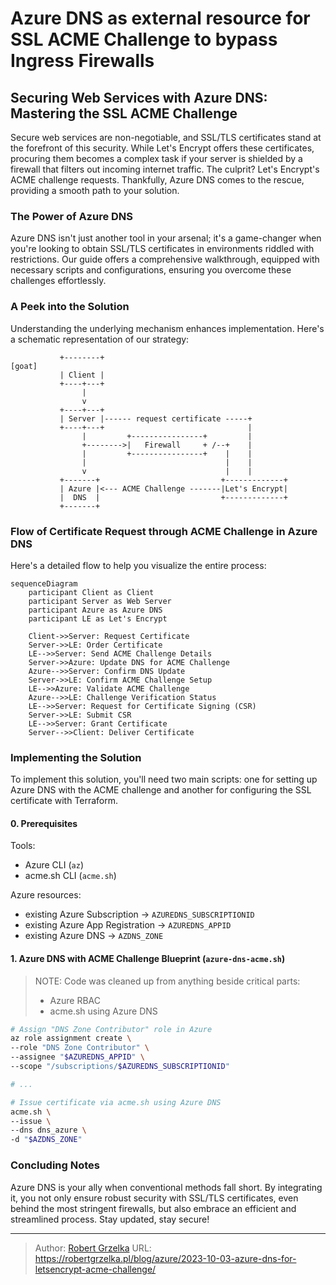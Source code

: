 # Azure DNS as external resource for SSL ACME Challenge to bypass Ingress Firewalls


## Securing Web Services with Azure DNS: Mastering the SSL ACME Challenge

Secure web services are non-negotiable, and SSL/TLS certificates stand at the forefront of this security. While Let's Encrypt offers these certificates, procuring them becomes a complex task if your server is shielded by a firewall that filters out incoming internet traffic. The culprit? Let's Encrypt's ACME challenge requests. Thankfully, Azure DNS comes to the rescue, providing a smooth path to your solution.

### The Power of Azure DNS

Azure DNS isn't just another tool in your arsenal; it's a game-changer when you're looking to obtain SSL/TLS certificates in environments riddled with restrictions. Our guide offers a comprehensive walkthrough, equipped with necessary scripts and configurations, ensuring you overcome these challenges effortlessly.

### A Peek into the Solution

Understanding the underlying mechanism enhances implementation. Here's a schematic representation of our strategy:

```goat
           +--------+                                                              [goat]
           | Client |
           +----+---+
                |
                v
           +----+---+
           | Server |------ request certificate -----+
           +----+---+                                |
                |         +----------------+         |
                +-------->|   Firewall     + /--+    |
                |         +----------------+    |    |
                |                               |    |
                v                               |    |
           +-------+                           +-------------+
           | Azure |<--- ACME Challenge -------|Let's Encrypt|
           |  DNS  |                           +-------------+
           +-------+
```

### Flow of Certificate Request through ACME Challenge in Azure DNS

Here's a detailed flow to help you visualize the entire process:

```mermaid
sequenceDiagram
    participant Client as Client
    participant Server as Web Server
    participant Azure as Azure DNS
    participant LE as Let's Encrypt

    Client->>Server: Request Certificate
    Server->>LE: Order Certificate
    LE-->>Server: Send ACME Challenge Details
    Server->>Azure: Update DNS for ACME Challenge
    Azure-->>Server: Confirm DNS Update
    Server->>LE: Confirm ACME Challenge Setup
    LE-->>Azure: Validate ACME Challenge
    Azure-->>LE: Challenge Verification Status
    LE-->>Server: Request for Certificate Signing (CSR)
    Server->>LE: Submit CSR
    LE-->>Server: Grant Certificate
    Server-->>Client: Deliver Certificate
```

### Implementing the Solution

To implement this solution, you'll need two main scripts: one for setting up Azure DNS with the ACME challenge and another for configuring the SSL certificate with Terraform.

#### 0. Prerequisites

Tools:
- Azure CLI (`az`)
- acme.sh CLI (`acme.sh`)

Azure resources:
- existing Azure Subscription -> `AZUREDNS_SUBSCRIPTIONID`
- existing Azure App Registration -> `AZUREDNS_APPID`
- existing Azure DNS -> `AZDNS_ZONE`

#### 1. Azure DNS with ACME Challenge Blueprint (`azure-dns-acme.sh`)

> NOTE: Code was cleaned up from anything beside critical parts:
> - Azure RBAC
> - acme.sh using Azure DNS

```bash
# Assign "DNS Zone Contributor" role in Azure
az role assignment create \
--role "DNS Zone Contributor" \
--assignee "$AZUREDNS_APPID" \
--scope "/subscriptions/$AZUREDNS_SUBSCRIPTIONID"

# ...

# Issue certificate via acme.sh using Azure DNS
acme.sh \
--issue \
--dns dns_azure \
-d "$AZDNS_ZONE"
```

### Concluding Notes

Azure DNS is your ally when conventional methods fall short. By integrating it, you not only ensure robust security with SSL/TLS certificates, even behind the most stringent firewalls, but also embrace an efficient and streamlined process. Stay updated, stay secure!


---

> Author: [Robert Grzelka](https://robert.grzelka.pl)
> URL: https://robertgrzelka.pl/blog/azure/2023-10-03-azure-dns-for-letsencrypt-acme-challenge/

